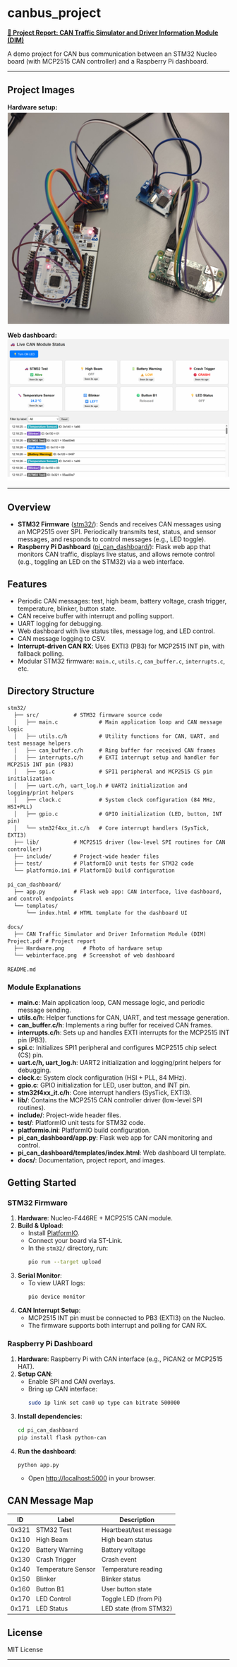 # canbus_project

**[📄 Project Report: CAN Traffic Simulator and Driver Information Module (DIM)](docs/CAN%20Traffic%20Simulator%20and%20Driver%20Information%20Module%20(DIM)%20Project.pdf)**

A demo project for CAN bus communication between an STM32 Nucleo board (with MCP2515 CAN controller) and a Raspberry Pi dashboard.

---

## Project Images

**Hardware setup:**  
![Hardware](docs/Hardware.png)

**Web dashboard:**  
![Webinterface](docs/webinterface.png)

---

## Overview

- **STM32 Firmware** ([stm32/](stm32/)): Sends and receives CAN messages using an MCP2515 over SPI. Periodically transmits test, status, and sensor messages, and responds to control messages (e.g., LED toggle).
- **Raspberry Pi Dashboard** ([pi_can_dashboard/](pi_can_dashboard/)): Flask web app that monitors CAN traffic, displays live status, and allows remote control (e.g., toggling an LED on the STM32) via a web interface.

## Features

- Periodic CAN messages: test, high beam, battery voltage, crash trigger, temperature, blinker, button state.
- CAN receive buffer with interrupt and polling support.
- UART logging for debugging.
- Web dashboard with live status tiles, message log, and LED control.
- CAN message logging to CSV.
- **Interrupt-driven CAN RX**: Uses EXTI3 (PB3) for MCP2515 INT pin, with fallback polling.
- Modular STM32 firmware: `main.c`, `utils.c`, `can_buffer.c`, `interrupts.c`, etc.

## Directory Structure

```
stm32/
  ├── src/           # STM32 firmware source code
  │   ├── main.c             # Main application loop and CAN message logic
  │   ├── utils.c/h          # Utility functions for CAN, UART, and test message helpers
  │   ├── can_buffer.c/h     # Ring buffer for received CAN frames
  │   ├── interrupts.c/h     # EXTI interrupt setup and handler for MCP2515 INT pin (PB3)
  │   ├── spi.c              # SPI1 peripheral and MCP2515 CS pin initialization
  │   ├── uart.c/h, uart_log.h # UART2 initialization and logging/print helpers
  │   ├── clock.c            # System clock configuration (84 MHz, HSI+PLL)
  │   ├── gpio.c             # GPIO initialization (LED, button, INT pin)
  │   └── stm32f4xx_it.c/h   # Core interrupt handlers (SysTick, EXTI3)
  ├── lib/           # MCP2515 driver (low-level SPI routines for CAN controller)
  ├── include/       # Project-wide header files
  ├── test/          # PlatformIO unit tests for STM32 code
  └── platformio.ini # PlatformIO build configuration

pi_can_dashboard/
  ├── app.py         # Flask web app: CAN interface, live dashboard, and control endpoints
  └── templates/
      └── index.html # HTML template for the dashboard UI

docs/
  ├── CAN Traffic Simulator and Driver Information Module (DIM) Project.pdf # Project report
  ├── Hardware.png      # Photo of hardware setup
  └── webinterface.png  # Screenshot of web dashboard

README.md
```

### Module Explanations

- **main.c**: Main application loop, CAN message logic, and periodic message sending.
- **utils.c/h**: Helper functions for CAN, UART, and test message generation.
- **can_buffer.c/h**: Implements a ring buffer for received CAN frames.
- **interrupts.c/h**: Sets up and handles EXTI interrupts for the MCP2515 INT pin (PB3).
- **spi.c**: Initializes SPI1 peripheral and configures MCP2515 chip select (CS) pin.
- **uart.c/h, uart_log.h**: UART2 initialization and logging/print helpers for debugging.
- **clock.c**: System clock configuration (HSI + PLL, 84 MHz).
- **gpio.c**: GPIO initialization for LED, user button, and INT pin.
- **stm32f4xx_it.c/h**: Core interrupt handlers (SysTick, EXTI3).
- **lib/**: Contains the MCP2515 CAN controller driver (low-level SPI routines).
- **include/**: Project-wide header files.
- **test/**: PlatformIO unit tests for STM32 code.
- **platformio.ini**: PlatformIO build configuration.
- **pi_can_dashboard/app.py**: Flask web app for CAN monitoring and control.
- **pi_can_dashboard/templates/index.html**: Web dashboard UI template.
- **docs/**: Documentation, project report, and images.

## Getting Started

### STM32 Firmware

1. **Hardware**: Nucleo-F446RE + MCP2515 CAN module.
2. **Build & Upload**:
   - Install [PlatformIO](https://platformio.org/).
   - Connect your board via ST-Link.
   - In the `stm32/` directory, run:
     ```sh
     pio run --target upload
     ```
3. **Serial Monitor**:
   - To view UART logs:
     ```sh
     pio device monitor
     ```
4. **CAN Interrupt Setup**:
   - MCP2515 INT pin must be connected to PB3 (EXTI3) on the Nucleo.
   - The firmware supports both interrupt and polling for CAN RX.

### Raspberry Pi Dashboard

1. **Hardware**: Raspberry Pi with CAN interface (e.g., PiCAN2 or MCP2515 HAT).
2. **Setup CAN**:
   - Enable SPI and CAN overlays.
   - Bring up CAN interface:
     ```sh
     sudo ip link set can0 up type can bitrate 500000
     ```
3. **Install dependencies**:
   ```sh
   cd pi_can_dashboard
   pip install flask python-can
   ```
4. **Run the dashboard**:
   ```sh
   python app.py
   ```
   - Open [http://localhost:5000](http://localhost:5000) in your browser.

## CAN Message Map

| ID     | Label             | Description                |
|--------|-------------------|----------------------------|
| 0x321  | STM32 Test        | Heartbeat/test message     |
| 0x110  | High Beam         | High beam status           |
| 0x120  | Battery Warning   | Battery voltage            |
| 0x130  | Crash Trigger     | Crash event                |
| 0x140  | Temperature Sensor| Temperature reading        |
| 0x150  | Blinker           | Blinker status             |
| 0x160  | Button B1         | User button state          |
| 0x170  | LED Control       | Toggle LED (from Pi)       |
| 0x171  | LED Status        | LED state (from STM32)     |

## License

MIT License

---
